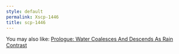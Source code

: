```yaml
---
style: default
permalink: Xscp-1446
title: scp-1446
---
```

You may also like:
[Prologue: Water Coalesces And Descends As Rain](http://scp-wiki.net/prologue-water-coalesces-and-descends-as-rain)
[Contrast](http://scp-wiki.net/contrast)